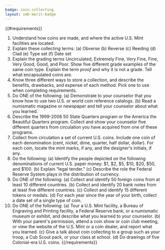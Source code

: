 ```yaml
---
badge: coin-collecting
layout: smb-merit-badge
---
```


{{#requirements}}
1. Understand how coins are made, and where the active U.S. Mint facilities are located.
2. Explain these collecting terms:
    (a) Obverse
    (b) Reverse
    (c) Reeding
    (d) Clad
    (e) Type set
    (f) Date set
3. Explain the grading terms Uncirculated, Extremely Fine, Very Fine, Fine, Very Good, Good, and Poor. Show five different grade examples of the same coin type. Explain the term *proof* and why it is not a grade. Tell what encapsulated coins are.
4. Know three different ways to store a collection, and describe the benefits, drawbacks, and expense of each method. Pick one to use when completing requirements.
5. Do ONE of the following:
    (a) Demonstrate to your counselor that you know how to use two U.S. or world coin reference catalogs.
    (b) Read a numismatic magazine or newspaper and tell your counselor about what you learned.
6. Describe the 1999-2008 50 State Quarters program or the America the Beautiful Quarters program. Collect and show your counselor five different quarters from circulation you have acquired from one of these programs.
7. Collect from circulation a set of current U.S. coins. Include one coin of each denomination (cent, nickel, dime, quarter, half dollar, dollar). For each coin, locate the mint marks, if any, and the designer's initials, if any.
8. Do the following:
    (a) Identify the people depicted on the following denominations of current U.S. paper money: $1, $2, $5, $10, $20, $50, and $100.
    (b) Explain “legal tender.”
    (c) Describe the role the Federal Reserve System plays in the distribution of currency.
9. Do ONE of the following:
    (a) Collect and identify 50 foreign coins from at least 10 different countries.
    (b) Collect and identify 20 bank notes from at least five different countries.
    (c) Collect and identify 15 different tokens or medals.
    (d) For each year since the year of your birth, collect a date set of a single type of coin.
10. Do ONE of the following:
    (a) Tour a U.S. Mint facility, a Bureau of Engraving and Printing facility, a Federal Reserve bank, or a numismatic museum or exhibit, and describe what you learned to your counselor.
    (b) With your parent's permission, attend a coin show or coin club meeting, or view the website of the U.S. Mint or a coin dealer, and report what you learned.
    (c) Give a talk about coin collecting to a group such as your troop, a Cub Scout pack, or your class at school.
    (d) Do drawings of five Colonial-era U.S. coins.
{{/requirements}}
